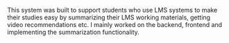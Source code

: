 This system was built to support students who use LMS systems to make their studies easy by summarizing their LMS working materials, getting video recommendations etc. I mainly worked on the backend, frontend and implementing the summarization functionality.

